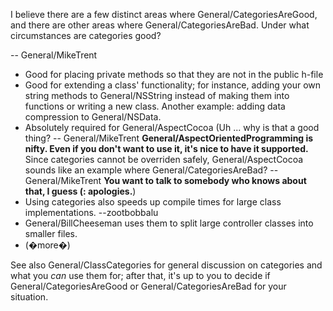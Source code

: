 I believe there are a few distinct areas where General/CategoriesAreGood, and there are other areas where General/CategoriesAreBad. Under what circumstances are categories good?

-- General/MikeTrent


* Good for placing private methods so that they are not in the public h-file
* Good for extending a class' functionality; for instance, adding your own string methods to General/NSString instead of making them into functions or writing a new class. Another example: adding data compression to General/NSData.
* Absolutely required for General/AspectCocoa (Uh ... why is that a good thing? -- General/MikeTrent **General/AspectOrientedProgramming is nifty. Even if you don't want to use it, it's nice to have it supported.** Since categories cannot be overriden safely, General/AspectCocoa sounds like an example where General/CategoriesAreBad? -- General/MikeTrent **You want to talk to somebody who knows about that, I guess (: apologies.**)
* Using categories also speeds up compile times for large class implementations.  --zootbobbalu
* General/BillCheeseman uses them to split large controller classes into smaller files.
* (�more�)


See also General/ClassCategories for general discussion on categories and what you *can* use them for; after that, it's up to you to decide if General/CategoriesAreGood or General/CategoriesAreBad for your situation.